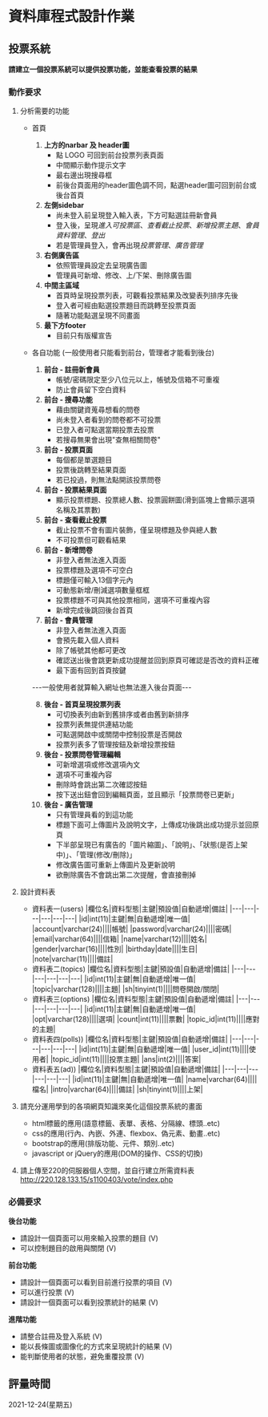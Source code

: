 # 資料庫程式設計作業

## 投票系統
**請建立一個投票系統可以提供投票功能，並能查看投票的結果**

### 動作要求
1. 分析需要的功能
    * 首頁
        1. **上方的narbar 及 header圖**
            * 點 LOGO 可回到前台投票列表頁面
            * 中間顯示動作提示文字
            * 最右邊出現搜尋框
            * 前後台頁面用的header圖色調不同，點選header圖可回到前台或後台首頁
        2. **左側sidebar**
            * 尚未登入前呈現登入輸入表，下方可點選註冊新會員
            * 登入後，呈現*進入可投票區*、*查看截止投票*、*新增投票主題*、*會員資料管理*、*登出*
            * 若是管理員登入，會再出現*投票管理*、*廣告管理*
        3. **右側廣告區**
            * 依照管理員設定去呈現廣告圖
            * 管理員可新增、修改、上/下架、刪除廣告圖
        4. **中間主區域**
            * 首頁時呈現投票列表，可觀看投票結果及改變表列排序先後
            * 登入者可經由點選投票題目而跳轉至投票頁面
            * 隨著功能點選呈現不同畫面
        5. **最下方footer**
            * 目前只有版權宣告

    * 各自功能 (一般使用者只能看到前台，管理者才能看到後台)
        1. **前台 - 註冊新會員**
            * 帳號/密碼限定至少八位元以上，帳號及信箱不可重複
            * 防止會員留下空白資料
        2. **前台 - 搜尋功能**
            * 藉由關鍵資蒐尋想看的問卷
            * 尚未登入者看到的問卷都不可投票
            * 已登入者可點選當期投票去投票
            * 若搜尋無果會出現"查無相關問卷"
        3. **前台 - 投票頁面**
            * 每個都是單選題目
            * 投票後跳轉至結果頁面
            * 若已投過，則無法點開該投票問卷
        4. **前台 - 投票結果頁面**
            * 顯示投票標題、投票總人數、投票圓餅圖(滑到區塊上會顯示選項名稱及其票數)
        5. **前台 - 查看截止投票**
            * 截止投票不會有圖片裝飾，僅呈現標題及參與總人數
            * 不可投票但可觀看結果
        6. **前台 - 新增問卷**
            * 非登入者無法進入頁面
            * 投票標題及選項不可空白
            * 標題僅可輸入13個字元內
            * 可動態新增/刪減選項數量框框
            * 投票標題不可與其他投票相同，選項不可重複內容
            * 新增完成後跳回後台首頁
        7. **前台 - 會員管理**
            * 非登入者無法進入頁面
            * 會預先載入個人資料
            * 除了帳號其他都可更改
            * 確認送出後會跳更新成功提醒並回到原頁可確認是否改的資料正確
            * 最下面有回到首頁按鍵

        ---一般使用者就算輸入網址也無法進入後台頁面---
        
        8. **後台 - 首頁呈現投票列表**
            * 可切換表列由新到舊排序或者由舊到新排序
            * 投票列表無提供連結功能
            * 可點選開啟中或關閉中控制投票是否開啟
            * 投票列表多了管理按鈕及新增投票按鈕
        9. **後台 - 投票問卷管理編輯**
            * 可新增選項或修改選項內文
            * 選項不可重複內容
            * 刪除時會跳出第二次確認按鈕
            * 按下送出鈕會回到編輯頁面，並且顯示「投票問卷已更新」
        10. **後台 - 廣告管理**
            * 只有管理員看的到這功能
            * 標題下面可上傳圖片及說明文字，上傳成功後跳出成功提示並回原頁
            * 下半部呈現已有廣告的「圖片縮圖」、「說明」、「狀態(是否上架中)」、「管理(修改/刪除)」
            * 修改廣告圖可重新上傳圖片及更新說明
            * 欲刪除廣告不會跳出第二次提醒，會直接刪掉
            
2. 設計資料表
    * 資料表一(users)
        |欄位名|資料型態|主鍵|預設值|自動遞增|備註|
        |---|---|---|---|---|---|
        |id|int(11)|主鍵|無|自動遞增|唯一值|
        |account|varchar(24)||||帳號|
        |password|varchar(24)||||密碼|
        |email|varchar(64)||||信箱|
        |name|varchar(12)||||姓名|
        |gender|varchar(16)||||性別|
        |birthday|date||||生日|
        |note|varchar(11)||||備註|
    * 資料表二(topics)
        |欄位名|資料型態|主鍵|預設值|自動遞增|備註|
        |---|---|---|---|---|---|
        |id|int(11)|主鍵|無|自動遞增|唯一值|
        |topic|varchar(128)||||主題|
        |sh|tinyint(1)||||問卷開啟/關閉|
    * 資料表三(options)
        |欄位名|資料型態|主鍵|預設值|自動遞增|備註|
        |---|---|---|---|---|---|
        |id|int(11)|主鍵|無|自動遞增|唯一值|
        |opt|varchar(128)||||選項|
        |count|int(11)||||票數|
        |topic_id|int(11)||||應對的主題|
    * 資料表四(polls))
        |欄位名|資料型態|主鍵|預設值|自動遞增|備註|
        |---|---|---|---|---|---|
        |id|int(11)|主鍵|無|自動遞增|唯一值|
        |user_id|int(11)||||使用者|
        |topic_id|int(11)||||投票主題|
        |ans|int(2)||||答案|
    * 資料表五(ad))
        |欄位名|資料型態|主鍵|預設值|自動遞增|備註|
        |---|---|---|---|---|---|
        |id|int(11)|主鍵|無|自動遞增|唯一值|
        |name|varchar(64)||||檔名|
        |intro|varchar(64)||||備註|
        |sh|tinyint(1)||||上架|
    
3. 請充分運用學到的各項網頁知識來美化這個投票系統的畫面
    * html標籤的應用(語意標籤、表單、表格、分隔線、標頭..etc)
    * css的應用(行內、內嵌、外連、flexbox、偽元素、動畫..etc)
    * bootstrap的應用(排版功能、元件、類別..etc)
    * javascript or jQuery的應用(DOM的操作、CSS的切換)

4. 請上傳至220的伺服器個人空間，並自行建立所需資料表 
     http://220.128.133.15/s1100403/vote/index.php


### 必備要求
**後台功能**
* 請設計一個頁面可以用來輸入投票的題目 (V)
* 可以控制題目的啟用與關閉 (V)

**前台功能**
* 請設計一個頁面可以看到目前進行投票的項目 (V)
* 可以進行投票 (V)
* 請設計一個頁面可以看到投票統計的結果 (V)

**進階功能**
* 請整合註冊及登入系統 (V)
* 能以長條圖或圖像化的方式來呈現統計的結果 (V)
* 能判斷使用者的狀態，避免重覆投票 (V)

## 評量時間
2021-12-24(星期五)